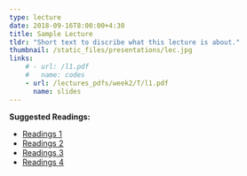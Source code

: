 ```yaml
---
type: lecture
date: 2018-09-16T8:00:00+4:30
title: Sample Lecture
tldr: "Short text to discribe what this lecture is about."
thumbnail: /static_files/presentations/lec.jpg
links: 
    # - url: /l1.pdf
    #   name: codes
    - url: /lectures_pdfs/week2/T/l1.pdf
      name: slides
---
```

**Suggested Readings:**
- [Readings 1](/readings_pdfs/week2/TH/r1.pdf)
- [Readings 2](/readings_pdfs/week2/TH/r2.pdf)
- [Readings 3](/readings_pdfs/week2/TH/r3.pdf)
- [Readings 4](/readings_pdfs/week2/TH/r4.pdf)


